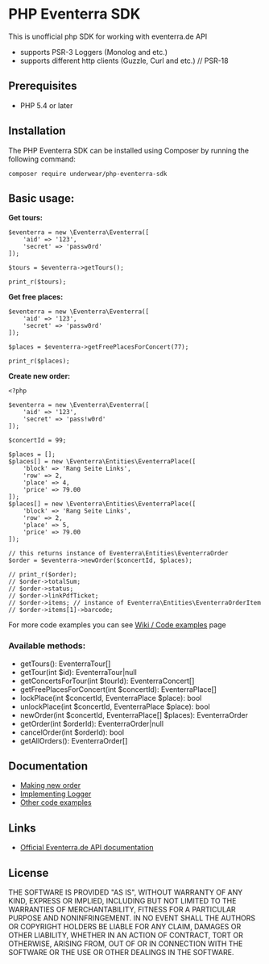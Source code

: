 PHP Eventerra SDK
=======================

This is unofficial php SDK for working with eventerra.de API

- supports PSR-3 Loggers (Monolog and etc.)
- supports different http clients (Guzzle, Curl and etc.) // PSR-18

## Prerequisites
- PHP 5.4 or later

## Installation
The PHP Eventerra SDK can be installed using Composer by running the following command:
  

    composer require underwear/php-eventerra-sdk
    

## Basic usage:

**Get tours:**
    
    $eventerra = new \Eventerra\Eventerra([  
	    'aid' => '123',
	    'secret' => 'passw0rd'
    ]);  
    
    $tours = $eventerra->getTours();  
    
    print_r($tours);


**Get free places:**
    
    $eventerra = new \Eventerra\Eventerra([  
	    'aid' => '123',
	    'secret' => 'passw0rd'
    ]);  
    
    $places = $eventerra->getFreePlacesForConcert(77);
    
    print_r($places);


**Create new order:**
    
    <?php

    $eventerra = new \Eventerra\Eventerra([
    	'aid' => '123',
    	'secret' => 'pass!w0rd'
    ]);
    
    $concertId = 99;

    $places = [];
    $places[] = new \Eventerra\Entities\EventerraPlace([
    	'block' => 'Rang Seite Links',
    	'row' => 2,
    	'place' => 4,
    	'price' => 79.00
    ]);
    $places[] = new \Eventerra\Entities\EventerraPlace([
    	'block' => 'Rang Seite Links',
    	'row' => 2,
    	'place' => 5,
    	'price' => 79.00
    ]);
    
    // this returns instance of Eventerra\Entities\EventerraOrder
    $order = $eventerra->newOrder($concertId, $places); 
    
    // print_r($order);
    // $order->totalSum;
    // $order->status;
    // $order->linkPdfTicket;
    // $order->items; // instance of Eventerra\Entities\EventerraOrderItem
    // $order->items[1]->barcode;


For more code examples you can see [Wiki / Code examples](https://github.com/underwear/php-eventerra-sdk/wiki) page

### Available methods:
- getTours(): EventerraTour[] 
- getTour(int $id): EventerraTour|null
- getConcertsForTour(int $tourId): EventerraConcert[] 
- getFreePlacesForConcert(int $concertId): EventerraPlace[]
- lockPlace(int $concertId, EventerraPlace $place): bool
- unlockPlace(int $concertId, EventerraPlace $place): bool
- newOrder(int $concertId, EventerraPlace[] $places): EventerraOrder 
- getOrder(int $orderId): EventerraOrder|null
- cancelOrder(int $orderId): bool
- getAllOrders(): EventerraOrder[]
## Documentation
- [Making new order](https://github.com/underwear/php-eventerra-sdk/wiki/making-new-order-for-places)
- [Implementing Logger](https://github.com/underwear/php-eventerra-sdk/wiki/adding-logger)
- [Other code examples](https://github.com/underwear/php-eventerra-sdk/wiki)

## Links
- [Official Eventerra.de API documentation](https://eventerra.de/api/help.php)

## License
THE SOFTWARE IS PROVIDED "AS IS", WITHOUT WARRANTY OF ANY KIND, EXPRESS OR IMPLIED, INCLUDING BUT NOT LIMITED TO THE WARRANTIES OF MERCHANTABILITY, FITNESS FOR A PARTICULAR PURPOSE AND NONINFRINGEMENT. IN NO EVENT SHALL THE AUTHORS OR COPYRIGHT HOLDERS BE LIABLE FOR ANY CLAIM, DAMAGES OR OTHER LIABILITY, WHETHER IN AN ACTION OF CONTRACT, TORT OR OTHERWISE, ARISING FROM, OUT OF OR IN CONNECTION WITH THE SOFTWARE OR THE USE OR OTHER  DEALINGS IN THE SOFTWARE.
